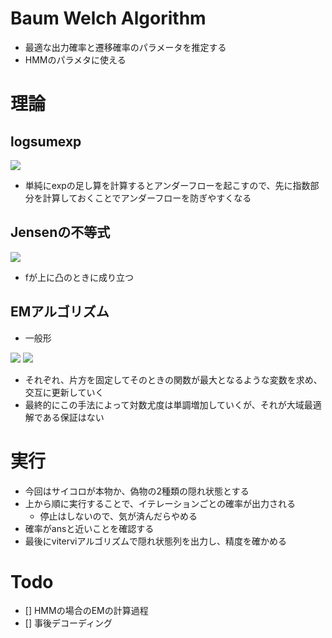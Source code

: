 # Baum Welch Algorithm
- 最適な出力確率と遷移確率のパラメータを推定する
- HMMのパラメタに使える

# 理論
## logsumexp
<img src="https://latex.codecogs.com/gif.latex?\mathrm{logsumexp}&space;\left(\left\{&space;p_k&space;\right&space;\}_{k=1}^{K}&space;\right&space;)&space;\equiv&space;\mathrm{log}\left&space;(&space;\sum&space;_{k=1}^{K}&space;\exp&space;p_{k}&space;\right&space;)" />

- 単純にexpの足し算を計算するとアンダーフローを起こすので、先に指数部分を計算しておくことでアンダーフローを防ぎやすくなる

## Jensenの不等式
<img src="https://latex.codecogs.com/gif.latex?f&space;\left&space;(&space;\int&space;y\left&space;(&space;x&space;\right&space;)p\left&space;(&space;x&space;\right&space;)dx&space;\right&space;)&space;\geq&space;\int&space;f\left&space;(&space;y\left&space;(&space;x&space;\right&space;)&space;\right&space;)p\left&space;(&space;x&space;\right&space;)dx"/>

- fが上に凸のときに成り立つ

## EMアルゴリズム
- 一般形

<img src="https://latex.codecogs.com/gif.latex?\textrm{E&space;step:}&space;\hat{q}\left&space;(&space;z&space;\right&space;)&space;=&space;\underset{q\left&space;(&space;z&space;\right&space;)}{\mathrm{argmax}}&space;F\left&space;(&space;q\left&space;(&space;z&space;\right&space;),\theta&space;\right&space;)">

<img src="https://latex.codecogs.com/gif.latex?\textrm{M&space;step:}&space;\hat{\theta&space;}&space;=&space;\underset{\theta}{\mathrm{argmax}}&space;F\left&space;(&space;q\left&space;(&space;z&space;\right&space;),\theta&space;\right&space;)">

- それぞれ、片方を固定してそのときの関数が最大となるような変数を求め、交互に更新していく
- 最終的にこの手法によって対数尤度は単調増加していくが、それが大域最適解である保証はない

# 実行
- 今回はサイコロが本物か、偽物の2種類の隠れ状態とする
- 上から順に実行することで、イテレーションごとの確率が出力される
    - 停止はしないので、気が済んだらやめる
- 確率がansと近いことを確認する
- 最後にviterviアルゴリズムで隠れ状態列を出力し、精度を確かめる

# Todo
- [] HMMの場合のEMの計算過程
- [] 事後デコーディング